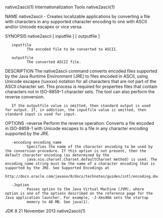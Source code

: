 native2ascii(1)                                                                           Internationalization Tools                                                                          native2ascii(1)

NAME
       native2ascii - Creates localizable applications by converting a file with characters in any supported character encoding to one with ASCII and/or Unicode escapes or vice versa.

SYNOPSIS
       native2ascii [ inputfile ] [ outputfile ]

       inputfile
              The encoded file to be converted to ASCII.

       outputfile
              The converted ASCII file.

DESCRIPTION
       The native2ascii command converts encoded files supported by the Java Runtime Environment (JRE) to files encoded in ASCII, using Unicode escapes (\uxxxx) notation for all characters that are not
       part of the ASCII character set. This process is required for properties files that contain characters not in ISO-8859-1 character sets. The tool can also perform the reverse conversion.

       If the outputfile value is omitted, then standard output is used for output. If, in addition, the inputfile value is omitted, then standard input is used for input.

OPTIONS
       -reverse
              Perform the reverse operation: Converts a file encoded in ISO-8859-1 with Unicode escapes to a file in any character encoding supported by the JRE.

       -encoding encoding_name
              Specifies the name of the character encoding to be used by the conversion procedure. If this option is not present, then the default character encoding (as determined by the
              java.nio.charset.Charset.defaultCharset method) is used. The encoding_name string must be the name of a character encoding that is supported by the JRE. See Supported Encodings at
              http://docs.oracle.com/javase/8/docs/technotes/guides/intl/encoding.doc.html

       -Joption
              Passes option to the Java Virtual Machine (JVM), where option is one of the options described on the reference page for the Java application launcher. For example, -J-Xms48m sets the startup
              memory to 48 MB. See java(1).

JDK 8                                                                                          21 November 2013                                                                               native2ascii(1)

